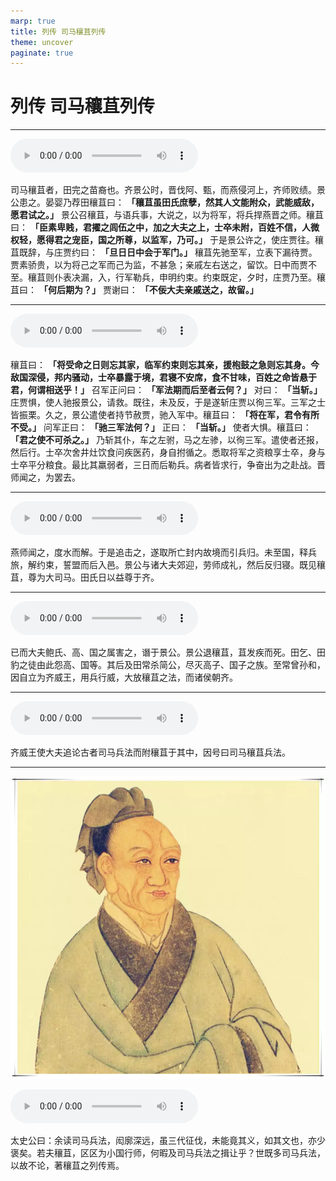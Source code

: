 ```yaml
---
marp: true
title: 列传 司马穰苴列传
theme: uncover
paginate: true
---
```


# 列传 司马穰苴列传

---

![](assets/audios/064/1.mp3)

司马穰苴者，田完之苗裔也。齐景公时，晋伐阿、甄，而燕侵河上，齐师败绩。景公患之。晏婴乃荐田穰苴曰： __「穰苴虽田氏庶孽，然其人文能附众，武能威敌，愿君试之。」__ 景公召穰苴，与语兵事，大说之，以为将军，将兵捍燕晋之师。穰苴曰： __「臣素卑贱，君擢之闾伍之中，加之大夫之上，士卒未附，百姓不信，人微权轻，愿得君之宠臣，国之所尊，以监军，乃可。」__ 于是景公许之，使庄贾往。穰苴既辞，与庄贾约曰： __「旦日日中会于军门。」__ 穰苴先驰至军，立表下漏待贾。贾素骄贵，以为将己之军而己为监，不甚急；亲戚左右送之，留饮。日中而贾不至。穰苴则仆表决漏，入，行军勒兵，申明约束。约束既定，夕时，庄贾乃至。穰苴曰： __「何后期为？」__ 贾谢曰： __「不佞大夫亲戚送之，故留。」__ 

---

![](assets/audios/064/2.mp3)

穰苴曰： __「将受命之日则忘其家，临军约束则忘其亲，援枹鼓之急则忘其身。今敌国深侵，邦内骚动，士卒暴露于境，君寝不安席，食不甘味，百姓之命皆悬于君，何谓相送乎！」__ 召军正问曰： __「军法期而后至者云何？」__ 对曰： __「当斩。」__ 庄贾惧，使人驰报景公，请救。既往，未及反，于是遂斩庄贾以徇三军。三军之士皆振栗。久之，景公遣使者持节赦贾，驰入军中。穰苴曰： __「将在军，君令有所不受。」__ 问军正曰： __「驰三军法何？」__ 正曰： __「当斩。」__ 使者大惧。穰苴曰： __「君之使不可杀之。」__ 乃斩其仆，车之左驸，马之左骖，以徇三军。遣使者还报，然后行。士卒次舍井灶饮食问疾医药，身自拊循之。悉取将军之资粮享士卒，身与士卒平分粮食。最比其羸弱者，三日而后勒兵。病者皆求行，争奋出为之赴战。晋师闻之，为罢去。

---

![](assets/audios/064/3.mp3)

燕师闻之，度水而解。于是追击之，遂取所亡封内故境而引兵归。未至国，释兵旅，解约束，誓盟而后入邑。景公与诸大夫郊迎，劳师成礼，然后反归寝。既见穰苴，尊为大司马。田氏日以益尊于齐。

---

![](assets/audios/064/4.mp3)

已而大夫鲍氏、高、国之属害之，谮于景公。景公退穰苴，苴发疾而死。田乞、田豹之徒由此怨高、国等。其后及田常杀简公，尽灭高子、国子之族。至常曾孙和，因自立为齐威王，用兵行威，大放穰苴之法，而诸侯朝齐。

---

![](assets/audios/064/5.mp3)

齐威王使大夫追论古者司马兵法而附穰苴于其中，因号曰司马穰苴兵法。

---

![bg left](assets/images/simaqian.webp)

![](assets/audios/064/6.mp3)

太史公曰：余读司马兵法，闳廓深远，虽三代征伐，未能竟其义，如其文也，亦少褒矣。若夫穰苴，区区为小国行师，何暇及司马兵法之揖让乎？世既多司马兵法，以故不论，著穰苴之列传焉。